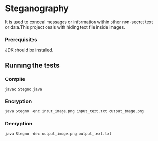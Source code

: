 # Steganography
It is used to conceal messages or information within other non-secret text or data.This project deals with hiding text file inside images.

### Prerequisites
JDK should be installed.

## Running the tests
### Compile
```
javac Stegno.java
```

### Encryption
```
java Stegno -enc input_image.png input_text.txt output_image.png
```
### Decryption
```
java Stegno -dec output_image.png output_text.txt 
```
    
